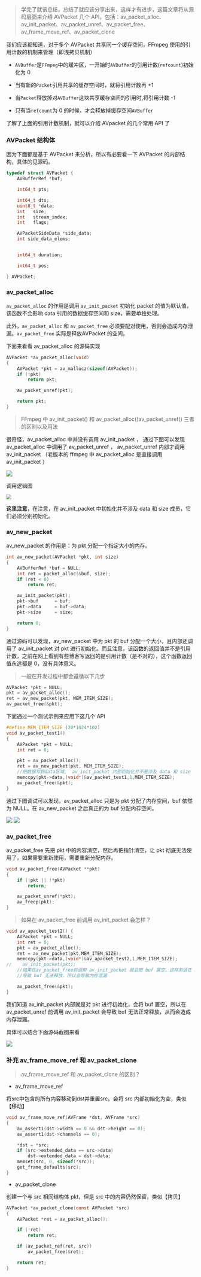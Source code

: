 
> 学完了就该总结，总结了就应该分享出来，这样才有进步，这篇文章将从源码层面来介绍 AVPacket 几个 API，包括：av_packet_alloc、av_init_packet、av_packet_unref、av_packet_free、av_frame_move_ref、av_packet_clone

我们应该都知道，对于多个 AVPacket 共享同一个缓存空间，FFmpeg  使用的引用计数的机制来管理（即浅拷贝机制）

- `AVBuffer`是`FFmpeg`中的缓冲区，一开始时`AVBuffer`的引用计数(`refcount`)初始化为 0

- 当有新的`Packet`引用共享的缓存空间时，就将引用计数再 +1

- 当`Packet`释放掉对`AVBuffer`这块共享缓存空间的引用时,将引用计数 -1

- 只有当`refcount`为 0 的时候，才会释放掉缓存空间`AVBuffer`

了解了上面的引用计数机制，就可以介绍 AVpacket 的几个常用 API 了

### AVPacket 结构体

因为下面都是基于 AVPacket 来分析，所以有必要看一下 AVPacket 的内部结构，具体的见源码。

```c
typedef struct AVPacket {
    AVBufferRef *buf;

    int64_t pts;

    int64_t dts;
    uint8_t *data;
    int   size;
    int   stream_index;
    int   flags;

    AVPacketSideData *side_data;
    int side_data_elems;


    int64_t duration;

    int64_t pos;                            

} AVPacket;
```

### av_packet_alloc

`av_packet_alloc` 的作用是调用 `av_init_packet` 初始化 packet 的值为默认值，该函数不会影响 data 引用的数据缓存空间和 size，需要单独处理。

此外，`av_packet_alloc` 和 `av_packet_free` 必须要配对使用，否则会造成内存泄漏。`av_packet_free` 实际是释放AVPacket 的空间。

下面来看看 av_packet_alloc 的源码实现

```c
AVPacket *av_packet_alloc(void)
{
    AVPacket *pkt = av_mallocz(sizeof(AVPacket));
    if (!pkt)
        return pkt;

    av_packet_unref(pkt);

    return pkt;
}
```
> FFmpeg 中 av_init_packet() 和 av_packet_alloc()av_packet_unref() 三者的区别以及用法

很奇怪，av_packet_alloc 中并没有调用 av_init_packet ，
通过下图可以发现 av_packet_alloc 中调用了  av_packet_unref ， av_packet_unref 内部才调用 av_init_packet （老版本的 ffmpeg 中 av_packet_alloc 是直接调用 av_init_packet ）

![](https://cdn.jsdelivr.net/gh/kendall-cpp/blogPic@main/寻offer总结02/av_new_packet01.687lp9olmhk0.png)

调用逻辑图

<img src="https://cdn.jsdelivr.net/gh/kendall-cpp/blogPic@main/寻offer总结02/av_new_packet.6alnru95cpg0.png" style="zoom:80%;" />

**这里注意**，在注意，在 av_init_packet 中初始化并不涉及 data 和 size 成员，它们必须分别初始化。 

### av_new_packet

av_new_packet 的作用是：为 pkt 分配一个指定大小的内存。

```c
int av_new_packet(AVPacket *pkt, int size)
{
    AVBufferRef *buf = NULL;
    int ret = packet_alloc(&buf, size);
    if (ret < 0)
        return ret;

    av_init_packet(pkt);
    pkt->buf      = buf;
    pkt->data     = buf->data;
    pkt->size     = size;

    return 0;
}
```

通过源码可以发现，av_new_packet 中为 pkt 的 buf 分配一个大小，且内部还调用了 av_init_packet 对 pkt 进行初始化。而且注意，该函数的返回值并不是引用计数，之前在网上看到有些博客写返回的是引用计数（是不对的），这个函数返回值永远都是 0，没有具体意义。

> 一般在开发过程中都会遵循以下几步

```c
AVPacket *pkt = NULL;
pkt = av_packet_alloc();
ret = av_new_packet(pkt, MEM_ITEM_SIZE);
av_packet_free(&pkt);
```

下面通过一个测试示例来应用下这几个 API

```c
#define MEM_ITEM_SIZE (20*1024*102)
void av_packet_test1()
{
    AVPacket *pkt = NULL;
    int ret = 0;

    pkt = av_packet_alloc();
    ret = av_new_packet(pkt, MEM_ITEM_SIZE);  
    //把数据写到data区域,  av_init_packet 内部初始化并不是涉及 data 和 size
    memccpy(pkt->data,(void*)&av_packet_test1,1,MEM_ITEM_SIZE);
    av_packet_free(&pkt);
}
```

通过下图调试可以发现，av_packet_alloc 只是为 pkt 分配了内存空间，buf 依然为 NULL。在 av_new_packet 之后真正的为 buf 分配内存空间。

<img src="https://cdn.jsdelivr.net/gh/kendall-cpp/blogPic@main/寻offer总结02/av_new_packet02.5j90qcgdtlc0.png" style="zoom:100%;" />


<img src="https://cdn.jsdelivr.net/gh/kendall-cpp/blogPic@main/寻offer总结02/av_new_packet03.mgellv17ca8.png" style="zoom:100%;" />

### av_packet_free

av_packet_free 先把 pkt 中的内容清空，然后再把指针清空，让 pkt 彻底无法使用了，如果需要重新使用，需要重新分配内存。

```c
void av_packet_free(AVPacket **pkt)
{
    if (!pkt || !*pkt)
        return;

    av_packet_unref(*pkt);
    av_freep(pkt);
}
```

> 如果在 av_packet_free 前调用 av_init_packet 会怎样？

```c
void av_apacket_test2() {
    AVPacket *pkt = NULL;
    int ret = 0;
    pkt = av_packet_alloc();
    ret = av_new_packet(pkt,MEM_ITEM_SIZE);
    memccpy(pkt->data,(void*)&av_apacket_test2,1,MEM_ITEM_SIZE);
//    av_init_packet(pkt);
    //如果在av_packet_free前调用 av_init_packet 就会把 buf 置空，这样的话在 av_packet_free 内部就会直接 return
    //导致 buf 无法释放，所以会导致内存泄漏

    av_packet_free(&pkt);
}
```

我们知道 av_init_packet 内部就是对 pkt 进行初始化，会将 buf 置空，所以在 av_packet_unref 前调用 av_init_packet 会导致 buf 无法正常释放，从而会造成内存泄漏。

具体可以结合下面源码截图来看

![](https://cdn.jsdelivr.net/gh/kendall-cpp/blogPic@main/寻offer总结02/av_packet01.3tqkc2rt13s0.png)

### 补充 av_frame_move_ref 和 av_packet_clone

> av_frame_move_ref 和 av_packet_clone 的区别？

- av_frame_move_ref
  
将src中包含的所有内容移动到dst并重置src。会将 src 内部初始化为空，类似【移动】

```c
void av_frame_move_ref(AVFrame *dst, AVFrame *src)
{
    av_assert1(dst->width == 0 && dst->height == 0);
    av_assert1(dst->channels == 0);

    *dst = *src;
    if (src->extended_data == src->data)
        dst->extended_data = dst->data;
    memset(src, 0, sizeof(*src));
    get_frame_defaults(src);
}
```

- av_packet_clone

创建一个与 src 相同结构体 pkt，但是 src 中的内容仍然保留，类似【拷贝】

```c
AVPacket *av_packet_clone(const AVPacket *src)
{
    AVPacket *ret = av_packet_alloc();

    if (!ret)
        return ret;

    if (av_packet_ref(ret, src))
        av_packet_free(&ret);

    return ret;
}
```






